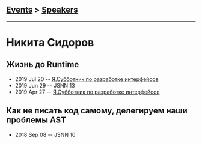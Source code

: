 ## [Events](../README.md) > [Speakers](../speakers.md)
---

# Никита Сидоров

## Жизнь до Runtime
- 2019 Jul 20 -- [Я.Субботник по разработке интерфейсов](https://events.yandex.ru/lib/talks/7522/)    
- 2019 Jun 29 -- JSNN 13    
- 2019 Apr 27 -- [Я.Субботник по разработке интерфейсов](https://events.yandex.ru/lib/talks/7255/)    
## Как не писать код самому, делегируем наши проблемы AST
- 2018 Sep 08 -- JSNN 10    
